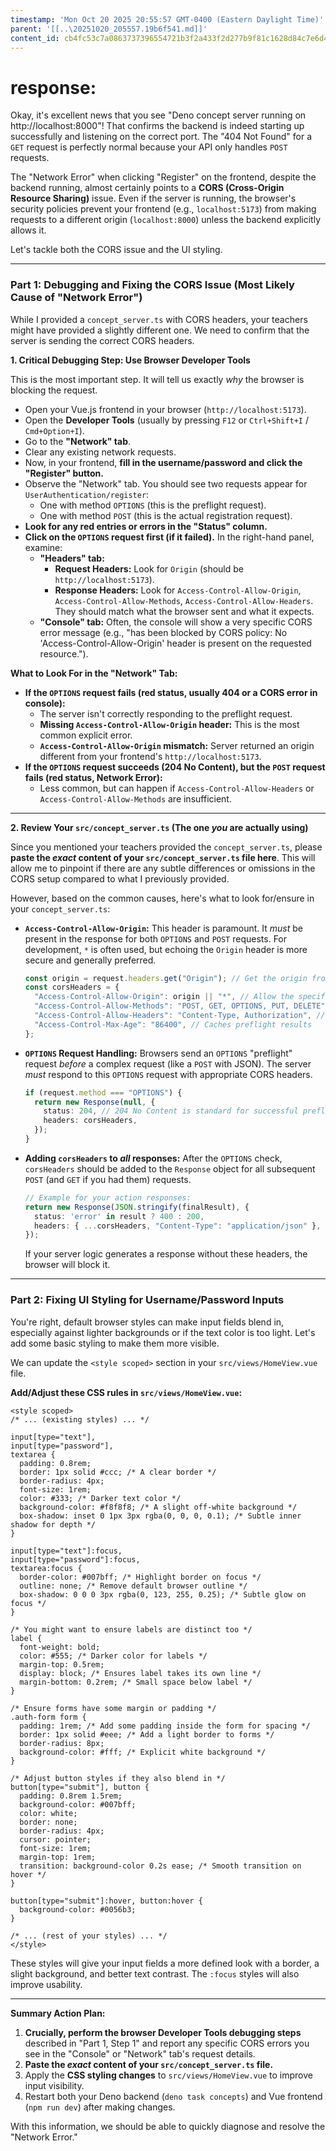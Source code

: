 ```yaml
---
timestamp: 'Mon Oct 20 2025 20:55:57 GMT-0400 (Eastern Daylight Time)'
parent: '[[..\20251020_205557.19b6f541.md]]'
content_id: cb4fc53c7a0863737396554721b3f2a433f2d277b9f81c1628d84c7e6d42c8d5
---
```


# response:

Okay, it's excellent news that you see "Deno concept server running on http://localhost:8000"! That confirms the backend is indeed starting up successfully and listening on the correct port. The "404 Not Found" for a `GET` request is perfectly normal because your API only handles `POST` requests.

The "Network Error" when clicking "Register" on the frontend, despite the backend running, almost certainly points to a **CORS (Cross-Origin Resource Sharing)** issue. Even if the server is running, the browser's security policies prevent your frontend (e.g., `localhost:5173`) from making requests to a different origin (`localhost:8000`) unless the backend explicitly allows it.

Let's tackle both the CORS issue and the UI styling.

***

### Part 1: Debugging and Fixing the CORS Issue (Most Likely Cause of "Network Error")

While I provided a `concept_server.ts` with CORS headers, your teachers might have provided a slightly different one. We need to confirm that the server is sending the correct CORS headers.

**1. Critical Debugging Step: Use Browser Developer Tools**

This is the most important step. It will tell us exactly *why* the browser is blocking the request.

* Open your Vue.js frontend in your browser (`http://localhost:5173`).
* Open the **Developer Tools** (usually by pressing `F12` or `Ctrl+Shift+I` / `Cmd+Option+I`).
* Go to the **"Network" tab**.
* Clear any existing network requests.
* Now, in your frontend, **fill in the username/password and click the "Register" button.**
* Observe the "Network" tab. You should see two requests appear for `UserAuthentication/register`:
  * One with method `OPTIONS` (this is the preflight request).
  * One with method `POST` (this is the actual registration request).
* **Look for any red entries or errors in the "Status" column.**
* **Click on the `OPTIONS` request first (if it failed).** In the right-hand panel, examine:
  * **"Headers" tab:**
    * **Request Headers:** Look for `Origin` (should be `http://localhost:5173`).
    * **Response Headers:** Look for `Access-Control-Allow-Origin`, `Access-Control-Allow-Methods`, `Access-Control-Allow-Headers`. They should match what the browser sent and what it expects.
  * **"Console" tab:** Often, the console will show a very specific CORS error message (e.g., "has been blocked by CORS policy: No 'Access-Control-Allow-Origin' header is present on the requested resource.").

**What to Look For in the "Network" Tab:**

* **If the `OPTIONS` request fails (red status, usually 404 or a CORS error in console):**
  * The server isn't correctly responding to the preflight request.
  * **Missing `Access-Control-Allow-Origin` header:** This is the most common explicit error.
  * **`Access-Control-Allow-Origin` mismatch:** Server returned an origin different from your frontend's `http://localhost:5173`.
* **If the `OPTIONS` request succeeds (204 No Content), but the `POST` request fails (red status, Network Error):**
  * Less common, but can happen if `Access-Control-Allow-Headers` or `Access-Control-Allow-Methods` are insufficient.

***

**2. Review Your `src/concept_server.ts` (The one *you* are actually using)**

Since you mentioned your teachers provided the `concept_server.ts`, please **paste the *exact* content of your `src/concept_server.ts` file here**. This will allow me to pinpoint if there are any subtle differences or omissions in the CORS setup compared to what I previously provided.

However, based on the common causes, here's what to look for/ensure in your `concept_server.ts`:

* **`Access-Control-Allow-Origin`:** This header is paramount. It *must* be present in the response for both `OPTIONS` and `POST` requests. For development, `*` is often used, but echoing the `Origin` header is more secure and generally preferred.
  ```typescript
  const origin = request.headers.get("Origin"); // Get the origin from the frontend request
  const corsHeaders = {
    "Access-Control-Allow-Origin": origin || "*", // Allow the specific origin, or any (*) if origin not sent
    "Access-Control-Allow-Methods": "POST, GET, OPTIONS, PUT, DELETE", // All methods you intend to use
    "Access-Control-Allow-Headers": "Content-Type, Authorization", // Necessary for JSON content
    "Access-Control-Max-Age": "86400", // Caches preflight results
  };
  ```
* **`OPTIONS` Request Handling:** Browsers send an `OPTIONS` "preflight" request *before* a complex request (like a `POST` with JSON). The server *must* respond to this `OPTIONS` request with appropriate CORS headers.
  ```typescript
  if (request.method === "OPTIONS") {
    return new Response(null, {
      status: 204, // 204 No Content is standard for successful preflight
      headers: corsHeaders,
    });
  }
  ```
* **Adding `corsHeaders` to *all* responses:** After the `OPTIONS` check, `corsHeaders` should be added to the `Response` object for all subsequent `POST` (and `GET` if you had them) requests.
  ```typescript
  // Example for your action responses:
  return new Response(JSON.stringify(finalResult), {
    status: 'error' in result ? 400 : 200,
    headers: { ...corsHeaders, "Content-Type": "application/json" }, // IMPORTANT: spread corsHeaders here
  });
  ```
  If your server logic generates a response without these headers, the browser will block it.

***

### Part 2: Fixing UI Styling for Username/Password Inputs

You're right, default browser styles can make input fields blend in, especially against lighter backgrounds or if the text color is too light. Let's add some basic styling to make them more visible.

We can update the `<style scoped>` section in your `src/views/HomeView.vue` file.

**Add/Adjust these CSS rules in `src/views/HomeView.vue`:**

```vue
<style scoped>
/* ... (existing styles) ... */

input[type="text"],
input[type="password"],
textarea {
  padding: 0.8rem;
  border: 1px solid #ccc; /* A clear border */
  border-radius: 4px;
  font-size: 1rem;
  color: #333; /* Darker text color */
  background-color: #f8f8f8; /* A slight off-white background */
  box-shadow: inset 0 1px 3px rgba(0, 0, 0, 0.1); /* Subtle inner shadow for depth */
}

input[type="text"]:focus,
input[type="password"]:focus,
textarea:focus {
  border-color: #007bff; /* Highlight border on focus */
  outline: none; /* Remove default browser outline */
  box-shadow: 0 0 0 3px rgba(0, 123, 255, 0.25); /* Subtle glow on focus */
}

/* You might want to ensure labels are distinct too */
label {
  font-weight: bold;
  color: #555; /* Darker color for labels */
  margin-top: 0.5rem;
  display: block; /* Ensures label takes its own line */
  margin-bottom: 0.2rem; /* Small space below label */
}

/* Ensure forms have some margin or padding */
.auth-form form {
  padding: 1rem; /* Add some padding inside the form for spacing */
  border: 1px solid #eee; /* Add a light border to forms */
  border-radius: 8px;
  background-color: #fff; /* Explicit white background */
}

/* Adjust button styles if they also blend in */
button[type="submit"], button {
  padding: 0.8rem 1.5rem;
  background-color: #007bff;
  color: white;
  border: none;
  border-radius: 4px;
  cursor: pointer;
  font-size: 1rem;
  margin-top: 1rem;
  transition: background-color 0.2s ease; /* Smooth transition on hover */
}

button[type="submit"]:hover, button:hover {
  background-color: #0056b3;
}

/* ... (rest of your styles) ... */
</style>
```

These styles will give your input fields a more defined look with a border, a slight background, and better text contrast. The `:focus` styles will also improve usability.

***

**Summary Action Plan:**

1. **Crucially, perform the browser Developer Tools debugging steps** described in "Part 1, Step 1" and report any specific CORS errors you see in the "Console" or "Network" tab's request details.
2. **Paste the *exact* content of your `src/concept_server.ts` file.**
3. Apply the **CSS styling changes** to `src/views/HomeView.vue` to improve input visibility.
4. Restart both your Deno backend (`deno task concepts`) and Vue frontend (`npm run dev`) after making changes.

With this information, we should be able to quickly diagnose and resolve the "Network Error."
